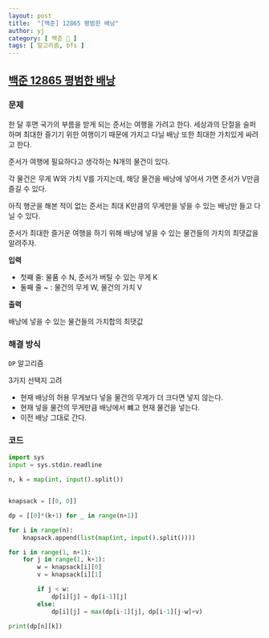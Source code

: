 ```yaml
---
layout: post
title:  "[백준] 12865 평범한 배낭"
author: yj
category: [ 백준 📝 ]
tags: [ 알고리즘, bfs ]
---
```


## [백준 12865 평범한 배낭](https://www.acmicpc.net/problem/12865)

### 문제

한 달 후면 국가의 부름을 받게 되는 준서는 여행을 가려고 한다. 세상과의 단절을 슬퍼하며 최대한 즐기기 위한 여행이기 때문에 가지고 다닐 배낭 또한 최대한 가치있게 싸려고 한다.

준서가 여행에 필요하다고 생각하는 N개의 물건이 있다.

각 물건은 무게 W와 가치 V를 가지는데, 해당 물건을 배낭에 넣어서 가면 준서가 V만큼 즐길 수 있다. 

아직 행군을 해본 적이 없는 준서는 최대 K만큼의 무게만을 넣을 수 있는 배낭만 들고 다닐 수 있다. 

준서가 최대한 즐거운 여행을 하기 위해 배낭에 넣을 수 있는 물건들의 가치의 최댓값을 알려주자.

**입력**

- 첫째 줄: 물품 수 N, 준서가 버틸 수 있는 무게 K
- 둘째 줄 ~ : 물건의 무게 W, 물건의 가치 V

**출력**

배낭에 넣을 수 있는 물건들의 가치합의 최댓값

### 해결 방식

`DP` 알고리즘

3가지 선택지 고려

- 현재 배낭의 허용 무게보다 넣을 물건의 무게가 더 크다면 넣지 않는다.
- 현재 넣을 물건의 무게만큼 배낭에서 뺴고 현재 물건을 넣는다.
- 이전 배낭 그대로 간다.

### 코드

```python
import sys
input = sys.stdin.readline

n, k = map(int, input().split())


knapsack = [[0, 0]]

dp = [[0]*(k+1) for _ in range(n+1)]

for i in range(n):
    knapsack.append(list(map(int, input().split())))

for i in range(1, n+1):
    for j in range(1, k+1):
        w = knapsack[i][0]
        v = knapsack[i][1]

        if j < w:
            dp[i][j] = dp[i-1][j]
        else:
            dp[i][j] = max(dp[i-1][j], dp[i-1][j-w]+v)

print(dp[n][k])
``` 
